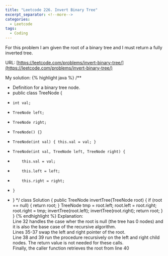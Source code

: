 ```yaml
---
title: "Leetcode 226. Invert Binary Tree"
excerpt_separator: <!--more-->
categories:
  - Leetcode
tags:
  - Coding
---
```

For this problem I am given the root of a binary tree and I must return a fully inverted tree.
<!--more-->
URL: [https://leetcode.com/problems/invert-binary-tree/](https://leetcode.com/problems/invert-binary-tree/)

My solution:
{% highlight java %}
/**
 * Definition for a binary tree node.
 * public class TreeNode {
 *     int val;
 *     TreeNode left;
 *     TreeNode right;
 *     TreeNode() {}
 *     TreeNode(int val) { this.val = val; }
 *     TreeNode(int val, TreeNode left, TreeNode right) {
 *         this.val = val;
 *         this.left = left;
 *         this.right = right;
 *     }
 * }
 */
class Solution {
    public TreeNode invertTree(TreeNode root) {
        if (root == null) {
            return root;
        }
        TreeNode tmp = root.left;
        root.left = root.right;
        root.right = tmp;
        invertTree(root.left);
        invertTree(root.right);
        return root;
    }
}
{% endhighlight %}
Explanation:  
Line 32 handles the case wher the root is null (the tree has 0 nodes) and it is also the base case of the recursive algorithm.  
Lines 35-37 swap the left and right pointer of the root.  
Line 38 and 39 run the procedure recursively on the left and right child nodes. The return value is not needed for these calls.  
Finally, the caller function retrieves the root from line 40
